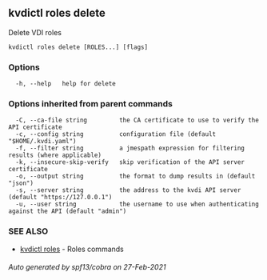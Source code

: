 ## kvdictl roles delete

Delete VDI roles

```
kvdictl roles delete [ROLES...] [flags]
```

### Options

```
  -h, --help   help for delete
```

### Options inherited from parent commands

```
  -C, --ca-file string         the CA certificate to use to verify the API certificate
  -c, --config string          configuration file (default "$HOME/.kvdi.yaml")
  -f, --filter string          a jmespath expression for filtering results (where applicable)
  -k, --insecure-skip-verify   skip verification of the API server certificate
  -o, --output string          the format to dump results in (default "json")
  -s, --server string          the address to the kvdi API server (default "https://127.0.0.1")
  -u, --user string            the username to use when authenticating against the API (default "admin")
```

### SEE ALSO

* [kvdictl roles](kvdictl_roles.md)	 - Roles commands

###### Auto generated by spf13/cobra on 27-Feb-2021
